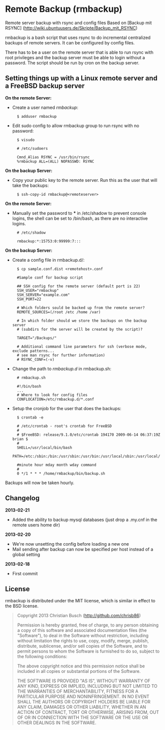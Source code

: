 # Remote Backup (rmbackup)

Remote server backup with rsync and config files
Based on [Backup mit RSYNC] (http://wiki.ubuntuusers.de/Skripte/Backup_mit_RSYNC)

rmbackup is a bash script that uses rsync to do incremental centralized backups of remote servers. It can be configured by config files.

There has to be a user on the remote server that is able to run rsync with root privileges and the backup server must be able to login without a password. The script should be run by cron on the backup server.

## Setting things up with a Linux remote server and a FreeBSD backup server
**On the remote Server:**

- Create a user named _rmbackup_:
	
		$ adduser rmbackup

- Edit sudo config to allow rmbackup group to run rsync with no password:
	
		$ visudo

		# /etc/sudoers

		Cmnd_Alias RSYNC = /usr/bin/rsync
		%rmbackup ALL=(ALL) NOPASSWD: RSYNC

**On the backup Server:**

- Copy your public key to the remote server. Run this as the user that will take the backups:
	
		$ ssh-copy-id rmbackup@<remoteserver>

**On the remote Server:**

- Manually set the password to **\*** in /etc/shadow to prevent console logins, the shell can be set to /bin/bash, as there are no interactive logins.

		# /etc/shadow

		rmbackup:*:15753:0:99999:7:::

**On the backup Server:**

- Create a config file in rmbackup.d/:

		$ cp sample.conf.dist <remotehost>.conf

		#Sample conf for backup script
		
		## SSH config for the remote server (default port is 22)
		SSH_USER="rmbackup"
		SSH_SERVER="example.com"
		SSH_PORT=22
		
		# Which folders sould be backed up from the remote server?
		REMOTE_SOURCES=(/root /etc /home /var)
		
		# In which folder should we store the backups on the backup server 
		# (subdirs for the server will be created by the script)?
		
		TARGET="/Backups/"
		
		# Additional command line parameters for ssh (verbose mode, exclude patterns...
		# see man rsync for further information)
		# RSYNC_CONF=(-v)
		
- Change the path to _rmbackup.d_ in rmbackup.sh:

		# rmbackup.sh
		
		#!/bin/bash
		...		
		# Where to look for config files
		CONFLOCATION=/etc/rmbackup.d/*.conf

- Setup the cronjob for the user that does the backups:

		$ crontab -e

		# /etc/crontab - root's crontab for FreeBSD
		#
		# $FreeBSD: release/9.1.0/etc/crontab 194170 2009-06-14 06:37:19Z brian $
		#
		SHELL=/usr/local/bin/bash
		PATH=/etc:/sbin:/bin:/usr/sbin:/usr/bin:/usr/local/sbin:/usr/local/bin:/root
  		
		#minute hour mday month wday command
		#
		0 */1 * * * /home/rmbackup/bin/backup.sh

Backups will now be taken hourly.

## Changelog

**2013-02-21**
- Added the ability to backup mysql databases (just drop a .my.cnf in the remote users home dir)

**2013-02-20**

 - We're now unsetting the config before loading a new one
 - Mail sending after backup can now be specified per host instead of a global setting

**2013-02-18**

- First commit

## License

rmbackup is distributed under the MIT license, which is similar in effect to the BSD license.

> Copyright 2013 Christian Busch (http://github.com/chrisb86)
> 
> Permission is hereby granted, free of charge, to any person obtaining a copy of this software and associated documentation files (the "Software"), to deal in the Software without restriction, including without limitation the rights to use, copy, modify, merge, publish, distribute, sublicense, and/or sell copies of the Software, and to permit persons to whom the Software is furnished to do so, subject to the following conditions:
> 
> The above copyright notice and this permission notice shall be included in all copies or substantial portions of the Software.
> 
> THE SOFTWARE IS PROVIDED "AS IS", WITHOUT WARRANTY OF ANY KIND, EXPRESS OR IMPLIED, INCLUDING BUT NOT LIMITED TO THE WARRANTIES OF MERCHANTABILITY, FITNESS FOR A PARTICULAR PURPOSE AND NONINFRINGEMENT. IN NO EVENT SHALL THE AUTHORS OR COPYRIGHT HOLDERS BE LIABLE FOR ANY CLAIM, DAMAGES OR OTHER LIABILITY, WHETHER IN AN ACTION OF CONTRACT, TORT OR OTHERWISE, ARISING FROM, OUT OF OR IN CONNECTION WITH THE SOFTWARE OR THE USE OR OTHER DEALINGS IN THE SOFTWARE.